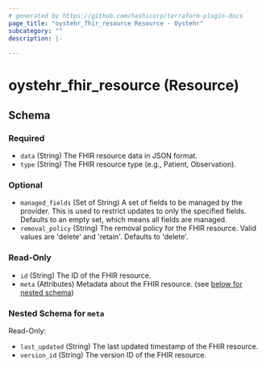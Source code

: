 ```yaml
---
# generated by https://github.com/hashicorp/terraform-plugin-docs
page_title: "oystehr_fhir_resource Resource - Oystehr"
subcategory: ""
description: |-
  
---
```


# oystehr_fhir_resource (Resource)





<!-- schema generated by tfplugindocs -->
## Schema

### Required

- `data` (String) The FHIR resource data in JSON format.
- `type` (String) The FHIR resource type (e.g., Patient, Observation).

### Optional

- `managed_fields` (Set of String) A set of fields to be managed by the provider. This is used to restrict updates to only the specified fields. Defaults to an empty set, which means all fields are managed.
- `removal_policy` (String) The removal policy for the FHIR resource. Valid values are 'delete' and 'retain'. Defaults to 'delete'.

### Read-Only

- `id` (String) The ID of the FHIR resource.
- `meta` (Attributes) Metadata about the FHIR resource. (see [below for nested schema](#nestedatt--meta))

<a id="nestedatt--meta"></a>
### Nested Schema for `meta`

Read-Only:

- `last_updated` (String) The last updated timestamp of the FHIR resource.
- `version_id` (String) The version ID of the FHIR resource.
